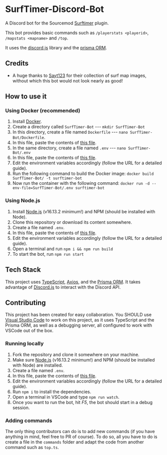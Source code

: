 ﻿# SurfTimer-Discord-Bot

A Discord bot for the Sourcemod [Surftimer](https://github.com/surftimer/Surftimer-Official) plugin.

This bot provides basic commands such as `/playerstats <playerid>`, `/mapstats <mapname>` and `/top`.

It uses the [discord.js](https://discord.js.org/#/) library and the [prisma ORM](https://www.prisma.io/).

## Credits

- A huge thanks to [Sayt123](https://github.com/Sayt123) for their collection of surf map images, without which this bot would not look nearly as good!

## How to use it

### Using Docker (recommended)

1. Install [Docker](https://docs.docker.com/engine/install/ubuntu/).
2. Create a directory called `SurfTimer-Bot` --- `mkdir SurfTimer-Bot`
3. In this directory, create a file named `Dockerfile` --- `nano SurfTimer-Bot/Dockerfile`.
4. In this file, paste the contents of [this file](https://raw.githubusercontent.com/Sarrus1/SurfTimer-Discord-Bot/main/Dockerfile).
5. In the same directory, create a file named `.env` --- `nano SurfTimer-Bot/.env`
6. In this file, paste the contents of [this file](https://raw.githubusercontent.com/Sarrus1/SurfTimer-Discord-Bot/main/env_sample.txt).
7. Edit the environment variables accordingly (follow the URL for a detailed guide).
8. Run the following command to build the Docker image: `docker build SurfTimer-Bot/ -t surftimer-bot`
9. Now run the container with the following command: `docker run -d --env-file=SurfTimer-Bot/.env surftimer-bot`

### Using Node.js

1. Install [Node.js](https://nodejs.dev/download) (v16.13.2 minimum!) and NPM (should be installed with Node).
2. Clone this repository or download its content somewhere.
3. Create a file named `.env`.
4. In this file, paste the contents of [this file](https://raw.githubusercontent.com/Sarrus1/SurfTimer-Discord-Bot/main/env_sample.txt).
5. Edit the environment variables accordingly (follow the URL for a detailed guide).
6. Open a terminal and run `npm i && npm run build`
7. To start the bot, run `npm run start`

## Tech Stack

This project uses [TypeScript](https://www.typescriptlang.org/), [Axios](https://axios-http.com/), and the [Prisma ORM](https://www.prisma.io/). It takes advantage of [Discord.js](https://discord.js.org/#/) to interact with the Discord API.

## Contributing

This project has been created for easy collaboration.
You SHOULD use [Visual Studio Code](https://code.visualstudio.com/) to work on this project, as it uses TypeScript and the Prisma ORM, as well as a debugging server, all configured to work with VSCode out of the box.

### Running locally

1. Fork the repository and clone it somewhere on your machine.
2. Make sure [Node.js](https://nodejs.dev/download) (v16.13.2 minimum!) and NPM (should be installed with Node) are installed.
3. Create a file named `.env`.
4. In this file, paste the contents of [this file](https://raw.githubusercontent.com/Sarrus1/SurfTimer-Discord-Bot/main/env_sample.txt).
5. Edit the environment variables accordingly (follow the URL for a detailed guide).
6. Run `npm i` to install the dependencies.
7. Open a terminal in VSCode and type `npm run watch`.
8. Once you want to run the bot, hit _F5_, the bot should start in a debug session.

### Adding commands

The only thing contributors can do is to add new commands (if you have anything in mind, feel free to PR of course). To do so, all you have to do is create a file in the `commands` folder and adapt the code from another command such as `top.ts`.
